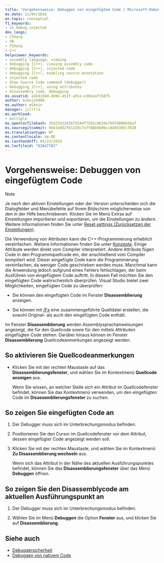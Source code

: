 ```yaml
---
title: 'Vorgehensweise: Debuggen von eingefügtem Code | Microsoft-Dokumentation'
ms.date: 11/04/2016
ms.topic: conceptual
f1_keywords:
- vs.debug.injected
dev_langs:
- CSharp
- VB
- FSharp
- C++
helpviewer_keywords:
- assembly language, viewing
- debugging [C++], viewing assembly code
- debugging [C++], injected code
- debugging [C++], enabling source annotation
- injected code
- Show Source Code command [debugger]
- debugging [C++], using attributes
- disassembly code, debugging
ms.assetid: a1b4104d-d49e-451f-a91e-e39ceaf35875
author: mikejo5000
ms.author: mikejo
manager: jillfra
ms.workload:
- multiple
ms.openlocfilehash: 35d2343343bf554df7592c8616e7697d88665baf
ms.sourcegitcommit: 94b3a052fb1229c7e7f8804b09c1d403385c7630
ms.translationtype: HT
ms.contentlocale: de-DE
ms.lasthandoff: 04/23/2019
ms.locfileid: "62847782"
---
```

# <a name="how-to-debug-injected-code"></a>Vorgehensweise: Debuggen von eingefügtem Code

> [!NOTE]
> Je nach den aktiven Einstellungen oder der Version unterscheiden sich die Dialogfelder und Menübefehle auf Ihrem Bildschirm möglicherweise von den in der Hilfe beschriebenen. Klicken Sie im Menü Extras auf Einstellungen importieren und exportieren, um die Einstellungen zu ändern. Weitere Informationen finden Sie unter [Reset settings (Zurücksetzen der Einstellungen)](../ide/environment-settings.md#reset-settings).

Die Verwendung von Attributen kann die C++-Programmierung erheblich vereinfachen. Weitere Informationen finden Sie unter [Konzepte](/cpp/windows/attributed-programming-concepts). Einige Attribute werden direkt vom Compiler interpretiert. Andere Attribute fügen Code in den Programmquellcode ein, der anschließend vom Compiler kompiliert wird. Dieser eingefügte Code kann die Programmierung vereinfachen, da weniger Code geschrieben werden muss. Manchmal kann die Anwendung jedoch aufgrund eines Fehlers fehlschlagen, der beim Ausführen von eingefügtem Code auftritt. In diesem Fall möchten Sie den eingefügten Code wahrscheinlich überprüfen. Visual Studio bietet zwei Möglichkeiten, eingefügten Code zu überprüfen:

- Sie können den eingefügten Code im Fenster **Disassemblierung** anzeigen.

- Sie können mit [/Fx](/cpp/build/reference/fx-merge-injected-code) eine zusammengeführte Quelldatei erstellen, die sowohl Original- als auch den eingefügten Code enthält.

Im Fenster **Disassemblierung** werden Assemblysprachanweisungen angezeigt, die für den Quellcode sowie für den mittels Attributen eingefügten Code stehen. Darüber hinaus können im Fenster **Disassemblierung** Quellcodeanmerkungen angezeigt werden.

## <a name="to-turn-on-source-annotation"></a>So aktivieren Sie Quellcodeanmerkungen

- Klicken Sie mit der rechten Maustaste auf das **Disassemblierungsfenster**, und wählen Sie im Kontextmenü **Quellcode anzeigen** aus.

     Wenn Sie wissen, an welcher Stelle sich ein Attribut im Quellcodefenster befindet, können Sie das Kontextmenü verwenden, um den eingefügten Code im **Disassemblierungsfenster** zu suchen.

## <a name="to-view-injected-code"></a>So zeigen Sie eingefügten Code an

1. Der Debugger muss sich im Unterbrechungsmodus befinden.

2. Positionieren Sie den Cursor im Quellcodefenster vor dem Attribut, dessen eingefügter Code angezeigt werden soll.

3. Klicken Sie mit der rechten Maustaste, und wählen Sie im Kontextmenü **Zu Disassemblierung wechseln** aus.

     Wenn sich das Attribut in der Nähe des aktuellen Ausführungspunktes befindet, können Sie das **Disassemblierungsfenster** über das Menü **Debuggen** öffnen.

## <a name="to-view-the-disassembly-code-at-the-current-execution-point"></a>So zeigen Sie den Disassemblycode am aktuellen Ausführungspunkt an

1. Der Debugger muss sich im Unterbrechungsmodus befinden.

2. Wählen Sie im Menü **Debuggen** die Option **Fenster** aus, und klicken Sie auf **Disassemblierung**.

## <a name="see-also"></a>Siehe auch

- [Debuggersicherheit](../debugger/debugger-security.md)
- [Debuggen von nativem Code](../debugger/debugging-native-code.md)